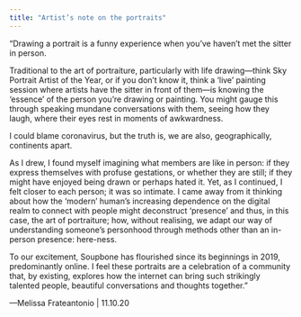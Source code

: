 ```yaml
---
title: "Artist’s note on the portraits"
---
```


“Drawing a portrait is a funny experience when you’ve haven’t met the sitter in person.

Traditional to the art of portraiture, particularly with life drawing—think Sky Portrait Artist of the Year, or if you don’t know it, think a ‘live’ painting session where artists have the sitter in front of them—is knowing the ‘essence’ of the person you’re drawing or painting. You might gauge this through speaking mundane conversations with them, seeing how they laugh, where their eyes rest in moments of awkwardness.

I could blame coronavirus, but the truth is, we are also, geographically, continents apart.

As I drew, I found myself imagining what members are like in person: if they express themselves with profuse gestations, or whether they are still; if they might have enjoyed being drawn or perhaps hated it.
Yet, as I continued, I felt closer to each person; it was so intimate. I came away from it thinking about how the ‘modern’ human’s increasing dependence on the digital realm to connect with people might deconstruct ‘presence’ and thus, in this case, the art of portraiture; how, without realising, we adapt our way of understanding someone’s personhood through methods other than an in-person presence: here-ness.

To our excitement, Soupbone has flourished since its beginnings in 2019, predominantly online. I feel these portraits are a celebration of a community that, by existing, explores how the internet can bring such strikingly talented people, beautiful conversations and thoughts together.”

—Melissa Frateantonio | 11.10.20
